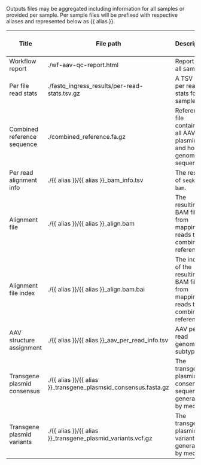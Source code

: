 Outputs files may be aggregated including information for all             samples or provided per sample. Per sample files             will be prefixed with respective aliases and represented             below as {{ alias }}.

| Title | File path | Description | Per sample or aggregated |
|-------|-----------|-------------|--------------------------|
| Workflow report | ./wf-aav-qc-report.html | Report for all samples | aggregated |
| Per file read stats | ./fastq_ingress_results/per-read-stats.tsv.gz | A TSV with per read stats for all samples. | aggregated |
| Combined reference sequence | ./combined_reference.fa.gz | Reference file containing all AAV plasmid and host genome sequences. | aggregated |
| Per read alignment info | ./{{ alias }}/{{ alias }}_bam_info.tsv | The result of `seqkit bam`. | per-sample |
| Alignment file | ./{{ alias }}/{{ alias }}_align.bam | The resulting BAM file from mapping reads to the combined reference. | per-sample |
| Alignment file index | ./{{ alias }}/{{ alias }}_align.bam.bai | The index of the resulting BAM file from mapping reads to the combined reference. | per-sample |
| AAV structure assignment | ./{{ alias }}/{{ alias }}_aav_per_read_info.tsv | AAV per read genome subtypes. | per-sample |
| Transgene plasmid consensus | ./{{ alias }}/{{ alias }}_transgene_plasmsid_consensus.fasta.gz | The transgene plasmid consensus sequence generated by medaka. | per-sample |
| Transgene plasmid variants | ./{{ alias }}/{{ alias }}_transgene_plasmid_variants.vcf.gz | The transgene plasmid variants file generated by medaka. | per-sample |
